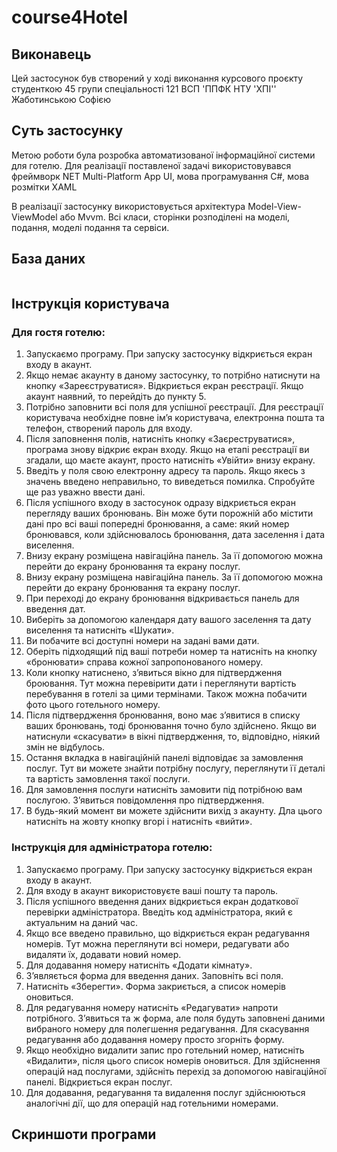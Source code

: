 # course4Hotel
## Виконавець
Цей застосунок був створений у ході виконання курсового проєкту студенткою 45 групи спеціальності 121 ВСП 'ППФК НТУ 'ХПІ'' Жаботинською Софією    

## Суть застосунку
Метою роботи була розробка автоматизованої інформаційної системи для готелю. 
Для реалізації поставленої задачі використовувався фреймворк NET Multi-Platform App UI, мова програмування C#, мова розмітки XAML

В реалізації застосунку використовується архітектура Model-View-ViewModel або Mvvm. Всі класи, сторінки розподілені на моделі, подання,  моделі подання та сервіси.

## База даних
![]()
## Інструкція користувача

### Для гостя готелю:
1. Запускаємо програму. При запуску застосунку відкриється екран входу в акаунт.
2. Якщо немає акаунту в даному застосунку, то потрібно натиснути на кнопку «Зареєструватися». Відкриється екран реєстрації. Якщо акаунт наявний, то перейдіть до пункту 5.
3. Потрібно заповнити всі поля для успішної реєстрації. Для реєстрації користувача необхідне повне ім’я користувача, електронна пошта та телефон, створений пароль для входу.
4. Після заповнення полів, натисніть кнопку «Заєреструватися», програма знову відкриє екран входу. Якщо на етапі реєстрації ви згадали, що маєте акаунт, просто натисніть «Увійти» внизу екрану.
5. Введіть у поля свою електронну адресу та пароль. Якщо якесь з значень введено неправильно, то виведеться помилка. Спробуйте ще раз уважно ввести дані.
6. Після успішного входу в застосунок одразу відкриється екран перегляду ваших бронювань. Він може бути порожній або містити дані про всі ваші попередні бронювання, а саме: який номер бронювався, коли здійснювалось бронювання, дата заселення і дата виселення.
7. Внизу екрану розміщена навігаційна панель. За її допомогою можна перейти до екрану бронювання та екрану послуг.
8. Внизу екрану розміщена навігаційна панель. За її допомогою можна перейти до екрану бронювання та екрану послуг. 
9. При переході до екрану бронювання відкривається панель для введення дат. 
10. Виберіть за допомогою календаря дату вашого заселення та дату виселення та натисніть «Шукати».
11. Ви побачите всі доступні номери на задані вами дати.
12. Оберіть підходящий під ваші потреби номер та натисніть на кнопку «бронювати» справа кожної запропонованого номеру.
13. Коли кнопку натиснено, з’явиться вікно для підтвердження броювання. Тут можна перевірити дати і переглянути вартість перебування в готелі за цими термінами. Також можна побачити фото цього готельного номеру.
14. Після підтвердження бронювання, воно має з’явитися в списку ваших бронювань, тоді бронювання точно було здійснено. Якщо ви натиснули «скасувати» в вікні підтвердження, то, відповідно, ніякий змін не відбулось.
15. Остання вкладка в навігаційній панелі відповідає за замовлення послуг. Тут ви можете знайти потрібну послугу, переглянути її деталі та вартість замовлення такої послуги. 
16. Для замовлення послуги натисніть замовити під потрібною вам послугою. З’явиться повідомлення про підтвердження.
17. В будь-який момент ви можете здійснити вихід з акаунту. Дла цього натисніть на жовту кнопку вгорі і натисніть «вийти».

### Інструкція для адміністратора готелю:

1. Запускаємо програму. При запуску застосунку відкриється екран входу в акаунт.
2. Для входу в акаунт використовуєте ваші пошту та пароль.
3. Після успішного введення даних відкриється екран додаткової перевірки адміністратора. Введіть код адміністратора, який є актуальним на даний час.
4. Якщо все введено правильно, що відкриється екран редагування номерів. Тут можна переглянути всі номери, редагувати або видаляти їх, додавати новий номер.
5. Для додавання номеру натисніть «Додати кімнату».
6. З’являється форма для введення даних. Заповніть всі поля.
7. Натисніть «Зберегти». Форма закриється, а список номерів оновиться.
8. Для редагування номеру натисніть «Редагувати» напроти потрібного. З’явиться та ж форма, але поля будуть заповнені даними вибраного номеру для полегшення редагування. Для скасування редагування або додавання номеру просто згорніть форму.
9. Якщо необхідно видалити запис про готельний номер, натисніть «Видалити», після цього список номерів оновиться.
Для здійснення операцій над послугами, здійсніть перехід за допомогою навігаційної панелі. Відкриється екран послуг.
11. Для додавання, редагування та видалення послуг здійснюються аналогічні дії, що для операцій над готельними номерами.

## Скриншоти програми
